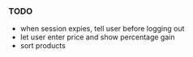 ### TODO

- when session expies, tell user before logging out
- let user enter price and show percentage gain
- sort products

